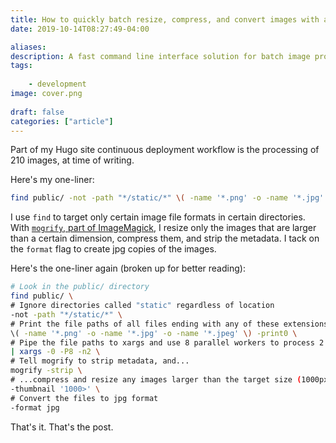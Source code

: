 ```yaml
---
title: How to quickly batch resize, compress, and convert images with a Bash one-liner
date: 2019-10-14T08:27:49-04:00

aliases:
description: A fast command line interface solution for batch image processing.
tags:
    
    - development
image: cover.png
 
draft: false
categories: ["article"]
---
```


Part of my Hugo site continuous deployment workflow is the processing of 210 images, at time of writing.

Here's my one-liner:

```sh
find public/ -not -path "*/static/*" \( -name '*.png' -o -name '*.jpg' -o -name '*.jpeg' \) -print0 | xargs -0 -P8 -n2 mogrify -strip -thumbnail '1000>' -format jpg
```

I use `find` to target only certain image file formats in certain directories. With [`mogrify`, part of ImageMagick](https://www.imagemagick.org/script/mogrify.php), I resize only the images that are larger than a certain dimension, compress them, and strip the metadata. I tack on the `format` flag to create jpg copies of the images.

Here's the one-liner again (broken up for better reading):

```sh
# Look in the public/ directory
find public/ \
# Ignore directories called "static" regardless of location
-not -path "*/static/*" \
# Print the file paths of all files ending with any of these extensions
\( -name '*.png' -o -name '*.jpg' -o -name '*.jpeg' \) -print0 \
# Pipe the file paths to xargs and use 8 parallel workers to process 2 arguments
| xargs -0 -P8 -n2 \
# Tell mogrify to strip metadata, and...
mogrify -strip \
# ...compress and resize any images larger than the target size (1000px in either dimension)
-thumbnail '1000>' \
# Convert the files to jpg format
-format jpg
```

That's it. That's the post.
